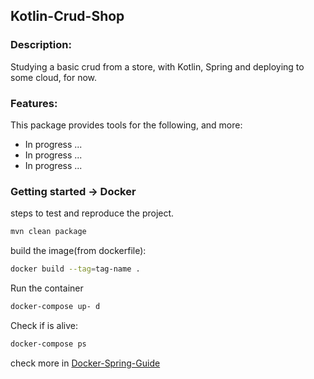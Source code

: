 ## Kotlin-Crud-Shop

### Description:
<p id="desc" >
Studying a basic crud from a store, with Kotlin, Spring and deploying to some cloud, for now.
</p>

### Features:

<p id="desc" >
This package provides tools for the following, and more:
</p>
<ul>
  <li>In progress ...</li>
  <li>In progress ...</li>
  <li>In progress ...</li>
</ul>

### Getting started -> Docker
steps to test and reproduce the project.
```sh
mvn clean package
```
build the image(from dockerfile):
```sh
docker build --tag=tag-name .
```
Run the container
```sh
docker-compose up- d 
```
Check if is alive:
```sh
docker-compose ps
```
check more in <a href="https://www.baeldung.com/dockerizing-spring-boot-application">
Docker-Spring-Guide
</a>
